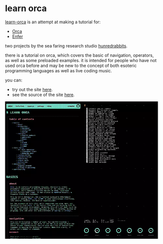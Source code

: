 # learn orca

[learn-orca](https://metasyn.github.io/learn-orca) is an attempt at making a tutorial for:

- [Orca](https://github.com/hundredrabbits/Orca)
- [Enfer](https://github.com/neauoire/Enfer)

two projects by the sea faring research studio [hunredrabbits](https:/100r.co).

there is a tutorial on orca, which covers the basic of navigation, operators,
as well as some preloaded examples. it is intended for people who have not used
orca before and may be new to the concept of both esoteric programming languages
as well as live coding music.

you can:

- try out the site [here](https://metasyn.github.io/learn-orca).
- see the source of the site [here](https://github.com/metasyn/learn-orca).

<img src="resources/img/dithered_learn-orca.png" alt="screenshot of learn-orca site" width="800"/>
